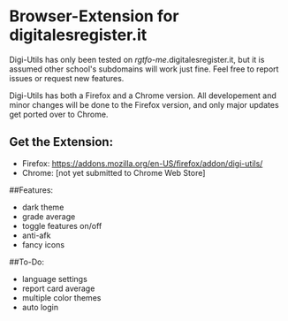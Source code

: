 # Browser-Extension for digitalesregister.it

Digi-Utils has only been tested on *rgtfo-me*.digitalesregister.it,
but it is assumed other school's subdomains will work just fine.
Feel free to report issues or request new features.

Digi-Utils has both a Firefox and a Chrome version. All developement and minor changes will be done to the Firefox version, and only major updates get ported over to Chrome.

## Get the Extension:
- Firefox: https://addons.mozilla.org/en-US/firefox/addon/digi-utils/
- Chrome: [not yet submitted to Chrome Web Store]

##Features:
- dark theme
- grade average
- toggle features on/off
- anti-afk
- fancy icons

##To-Do:
- language settings
- report card average
- multiple color themes
- auto login

